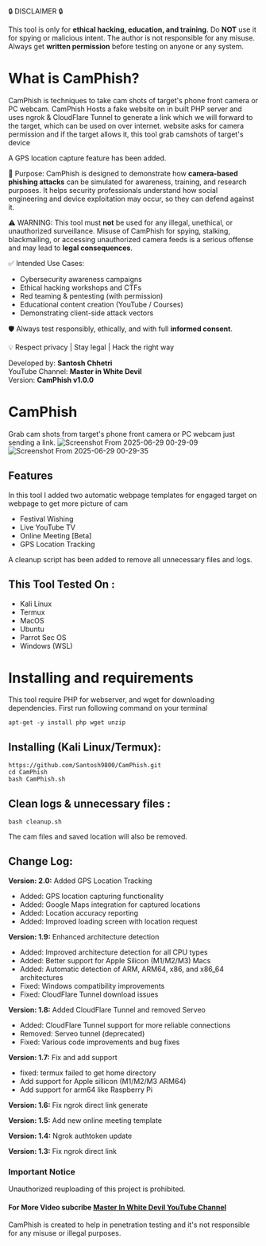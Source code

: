 🔒 DISCLAIMER 🔒

This tool is only for **ethical hacking, education, and training**. Do **NOT** use it for spying or malicious intent. The author is not responsible for any misuse. Always get **written permission** before testing on anyone or any system.

# What is CamPhish?
<p>CamPhish is techniques to take cam shots of target's phone front camera or PC webcam. CamPhish Hosts a fake website on in built PHP server and uses ngrok & CloudFlare Tunnel to generate a link which we will forward to the target, which can be used on over internet. website asks for camera permission and if the target allows it, this tool grab camshots of target's device

A GPS location capture feature has been added.</p>

📌 Purpose:
CamPhish is designed to demonstrate how **camera-based phishing attacks** can be simulated for awareness, training, and research purposes. It helps security professionals understand how social engineering and device exploitation may occur, so they can defend against it.

⚠️ WARNING:
This tool must **not** be used for any illegal, unethical, or unauthorized surveillance. Misuse of CamPhish for spying, stalking, blackmailing, or accessing unauthorized camera feeds is a serious offense and may lead to **legal consequences**.

✅ Intended Use Cases:
- Cybersecurity awareness campaigns  
- Ethical hacking workshops and CTFs  
- Red teaming & pentesting (with permission)  
- Educational content creation (YouTube / Courses)  
- Demonstrating client-side attack vectors

🛡️ Always test responsibly, ethically, and with full **informed consent**.

💡 Respect privacy | Stay legal | Hack the right way

Developed by: **Santosh Chhetri**  
YouTube Channel: **Master in White Devil**  
Version: **CamPhish v1.0.0**


# CamPhish
Grab cam shots from target's phone front camera or PC webcam just sending a link.
![Screenshot From 2025-06-29 00-29-09](https://github.com/user-attachments/assets/007d1a9e-3045-4aea-8be5-8d9d5dacf1dc)
<br>
![Screenshot From 2025-06-29 00-29-35](https://github.com/user-attachments/assets/67bd7de3-e062-448d-b636-65119d18d871)

## Features
<p>In this tool I added two automatic webpage templates for engaged target on webpage to get more picture of cam</p>
<ul>
  <li>Festival Wishing</li>
  <li>Live YouTube TV</li>
  <li>Online Meeting [Beta]</li>
  <li>GPS Location Tracking</li>
</ul>
<p>A cleanup script has been added to remove all unnecessary files and logs.</p>

## This Tool Tested On :
<ul>
  <li>Kali Linux</li>
  <li>Termux</li>
  <li>MacOS</li>
  <li>Ubuntu</li>
  <li>Parrot Sec OS</li>
  <li>Windows (WSL)</li>
</ul>

# Installing and requirements
<p>This tool require PHP for webserver, and wget for downloading dependencies. First run following command on your terminal</p>

```
apt-get -y install php wget unzip
```

## Installing (Kali Linux/Termux):

```
https://github.com/Santosh9800/CamPhish.git
cd CamPhish
bash CamPhish.sh
```

## Clean logs & unnecessary files :

```
bash cleanup.sh
```
<p>The cam files and saved location will also be removed.</p>

## Change Log:

<p><b>Version: 2.0:</b> Added GPS Location Tracking</p>
<ul>
  <li>Added: GPS location capturing functionality</li>
  <li>Added: Google Maps integration for captured locations</li>
  <li>Added: Location accuracy reporting</li>
  <li>Added: Improved loading screen with location request</li>
</ul>

<p><b>Version: 1.9:</b> Enhanced architecture detection</p>
<ul>
  <li>Added: Improved architecture detection for all CPU types</li>
  <li>Added: Better support for Apple Silicon (M1/M2/M3) Macs</li>
  <li>Added: Automatic detection of ARM, ARM64, x86, and x86_64 architectures</li>
  <li>Fixed: Windows compatibility improvements</li>
  <li>Fixed: CloudFlare Tunnel download issues</li>
</ul>

<p><b>Version: 1.8:</b> Added CloudFlare Tunnel and removed Serveo</p>
<ul>
  <li>Added: CloudFlare Tunnel support for more reliable connections</li>
  <li>Removed: Serveo tunnel (deprecated)</li>
  <li>Fixed: Various code improvements and bug fixes</li>
</ul>

<p><b>Version: 1.7:</b> Fix and add support</p>
<ul>
  <li>fixed: termux failed to get home directory</li>
  <li>Add support for Apple sillicon (M1/M2/M3 ARM64)</li>
  <li>Add support for arm64 like Raspberry Pi</li>
</ul>
<p><b>Version: 1.6:</b> Fix ngrok direct link generate</p>
<p><b>Version: 1.5:</b> Add new online meeting template</p>
<p><b>Version: 1.4:</b> Ngrok authtoken update</p>
<p><b>Version: 1.3:</b> Fix ngrok direct link</p>

### Important Notice
Unauthorized reuploading of this project is prohibited.

#### For More Video subcribe <a href="https://www.youtube.com/@mastersinwhitedevil">Master In White Devil YouTube Channel</a>
<p>CamPhish is created to help in penetration testing and it's not responsible for any misuse or illegal purposes.</p>
